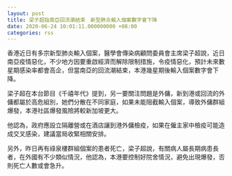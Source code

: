 ```yaml
---
layout: post
title: 梁子超指南亞回流潮結束　新型肺炎輸入個案數字會下降
date: 2020-06-24 10:01:11.000000000 +08:00
categories: rss
---
```


香港近日有多宗新型肺炎輸入個案，醫學會傳染病顧問委員會主席梁子超說，近日南亞疫情惡化，不少地方因要重啟經濟而解除限制措施，令疫情惡化，預計未來數星期感染率都會高企，但當南亞的回流潮結束，本港幾星期後輸入個案數字會下降。

梁子超在本台節目《千禧年代》提到，另一要關注問題是外傭，新到港或回流的外傭都屬於高危組別，她們分散在不同家庭，如果未能阻截輸入個案，導致外傭群組爆發，本港社區爆發風險將較新加坡更大。

他認為，政府應設立隔離營或在酒店讓到港外傭檢疫，如果在僱主家中檢疫可能造成交叉感染，建議當局收緊相關安排。

另外，昨日再有祿泉樓群組個案的患者死亡，梁子超說，有關病人屬長期病患長者，在外國有不少類似情況，他認為，本港要控制好院舍情況，避免出現爆發，否則死亡人數或會急升。
